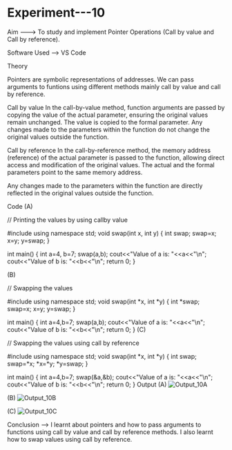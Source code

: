 # Experiment---10
Aim ---> To study and implement Pointer Operations (Call by value and Call by reference).

Software Used --> VS Code

Theory

Pointers are symbolic representations of addresses.
We can pass arguments to funtions using different methods mainly call by value and call by reference.

Call by value
In the call-by-value method, function arguments are passed by copying the value of the actual parameter, ensuring the original values remain unchanged.
The value is copied to the formal parameter.
Any changes made to the parameters within the function do not change the original values outside the function.

Call by reference
In the call-by-reference method, the memory address (reference) of the actual parameter is passed to the function, allowing direct access and modification of the original values.
The actual and the formal parameters point to the same memory address.

Any changes made to the parameters within the function are directly reflected in the original values outside the function.

Code
(A)

// Printing the values by using callby value 

#include<iostream> 
using namespace std; 
void swap(int x, int y) 
{
    int swap;
    swap=x;
    x=y;
    y=swap;
}

int main() 
{
    int a=4, b=7;
    swap(a,b);
    cout<<"Value of a is: "<<a<<"\n";
    cout<<"Value of b is: "<<b<<"\n";
    return 0;
}

(B)

// Swapping the values 

#include<iostream> 
using namespace std; 
void swap(int *x, int *y) 
{
    int *swap;
    swap=x;
    x=y;
    y=swap;
}

int main() 
{
    int a=4,b=7;
    swap(a,b);
    cout<<"Value of a is: "<<a<<"\n";
    cout<<"Value of b is: "<<b<<"\n";
    return 0;
} 
(C)

// Swapping the values using call by reference  

#include<iostream> 
using namespace std; 
void swap(int *x, int *y) 
{
    int swap;
    swap=*x;
    *x=*y;
    *y=swap;
}

int main() 
{
    int a=4,b=7;
    swap(&a,&b);
    cout<<"Value of a is: "<<a<<"\n";
    cout<<"Value of b is: "<<b<<"\n";
    return 0;
}
Output
(A)
![Output_10A](https://github.com/user-attachments/assets/365e0d17-34bf-4eed-ad90-1922bc22801a)

(B)
![Output_10B](https://github.com/user-attachments/assets/ae8888fb-4bcc-4cde-be2e-896243cd0caf)

(C)
![Output_10C ](https://github.com/user-attachments/assets/516a519d-5381-4a49-ac63-c8336e1525f7)


Conclusion --> I learnt about pointers and how to pass arguments to functions using call by value and call by reference methods. I also learnt how to swap values using call by reference.
